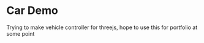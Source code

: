 # Car Demo

Trying to make vehicle controller for threejs, hope to use this for portfolio at some point
